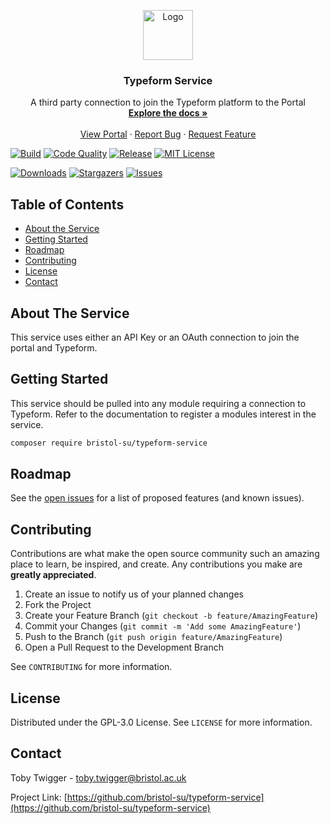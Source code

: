 <p align="center">
  <a href="https://github.com/bristol-su/typeform-service">
    <img src="https://s3.eu-west-2.amazonaws.com/bristol-su-static-bucket/committee-portal/su-logo.jpg" alt="Logo" width="80" height="80">
  </a>

  <h3 align="center">Typeform Service</h3>

  <p align="center">
    A third party connection to join the Typeform platform to the Portal
    <br />
    <a href="https://docs.bristolsustaging.co.uk"><strong>Explore the docs »</strong></a>
    <br />
    <br />
    <a href="https://github.com/bristol-su/portal">View Portal</a>
    ·
    <a href="https://github.com/bristol-su/typeform-service/issues/new?template=bug_report.md">Report Bug</a>
    ·
    <a href="https://github.com/bristol-su/typeform-service/issues/new?template=feature_request.md">Request Feature</a>
  </p>
</p>

<!-- PROJECT SHIELDS -->
<!--
*** I'm using markdown "reference style" links for readability.
*** Reference links are enclosed in brackets [ ] instead of parentheses ( ).
*** See the bottom of this document for the declaration of the reference variables
*** for contributors-url, forks-url, etc. This is an optional, concise syntax you may use.
*** https://www.markdownguide.org/basic-syntax/#reference-style-links
-->

[![Build][build-status-shield]][build-status-url]
[![Code Quality][code-quality-shield]][code-quality-url]
[![Release][release-shield]][release-url]
[![MIT License][license-shield]][license-url]

[![Downloads][downloads-shield]][downloads-url]
[![Stargazers][stars-shield]][stars-url]
[![Issues][issues-shield]][issues-url]

<!-- TABLE OF CONTENTS -->
## Table of Contents

* [About the Service](#about-the-service)
* [Getting Started](#getting-started)
* [Roadmap](#roadmap)
* [Contributing](#contributing)
* [License](#license)
* [Contact](#contact)


## About The Service

This service uses either an API Key or an OAuth connection to join the portal and Typeform.

## Getting Started

This service should be pulled into any module requiring a connection to Typeform. Refer to the documentation to register a modules interest in the service.

```sh
composer require bristol-su/typeform-service
```

<!-- ROADMAP -->
## Roadmap

See the [open issues](https://github.com/bristol-su/typeform-service/issues) for a list of proposed features (and known issues).


<!-- CONTRIBUTING -->
## Contributing

Contributions are what make the open source community such an amazing place to learn, be inspired, and create. Any contributions you make are **greatly appreciated**.

1. Create an issue to notify us of your planned changes
2. Fork the Project
3. Create your Feature Branch (`git checkout -b feature/AmazingFeature`)
4. Commit your Changes (`git commit -m 'Add some AmazingFeature'`)
5. Push to the Branch (`git push origin feature/AmazingFeature`)
6. Open a Pull Request to the Development Branch

See `CONTRIBUTING` for more information.

<!-- LICENSE -->
## License

Distributed under the GPL-3.0 License. See `LICENSE` for more information.



<!-- CONTACT -->
## Contact

Toby Twigger - [toby.twigger@bristol.ac.uk](mailto:toby.twigger@bristol.ac.uk)

Project Link: [https://github.com/bristol-su/typeform-service](https://github.com/bristol-su/typeform-service)




<!-- MARKDOWN LINKS & IMAGES -->
<!-- https://www.markdownguide.org/basic-syntax/#reference-style-links -->
[release-shield]: https://img.shields.io/packagist/v/bristol-su/typeform-service?include_prereleases&style=for-the-badge
[release-url]: https://github.com/bristol-su/typeform-service
[coverage-shield]: https://img.shields.io/scrutinizer/coverage/g/bristol-su/typeform-service/master?style=for-the-badge
[coverage-url]: https://scrutinizer-ci.com/g/bristol-su/typeform-service/build-status/masterhttps://github.com/bristol-su/typeform-service
[build-status-shield]: https://img.shields.io/scrutinizer/build/g/bristol-su/typeform-service/master?style=for-the-badge
[build-status-url]: https://scrutinizer-ci.com/g/bristol-su/typeform-service/build-status/master
[downloads-shield]: https://img.shields.io/packagist/dt/bristol-su/typeform-service?style=for-the-badge
[downloads-url]: https://packagist.org/packages/bristol-su/typeform-service
[code-quality-shield]: https://img.shields.io/scrutinizer/quality/g/bristol-su/typeform-service/master?style=for-the-badge
[code-quality-url]: https://scrutinizer-ci.com/g/bristol-su/typeform-service/?branch=master
[stars-shield]: https://img.shields.io/github/stars/bristol-su/typeform-service?style=for-the-badge
[stars-url]: https://github.com/bristol-su/typeform-service/stargazers
[issues-shield]: https://img.shields.io/github/issues/bristol-su/typeform-service?style=for-the-badge
[issues-url]: https://github.com/bristol-su/typeform-service/issues
[license-shield]: https://img.shields.io/github/license/bristol-su/typeform-service?style=for-the-badge
[license-url]: https://github.com/bristol-su/typeform-service/blob/master/LICENCE.md